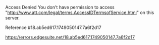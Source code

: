 Access Denied
You don't have permission to access "http://www.att.com/legal/terms.AccessIDTermsofService.html" on this server.

Reference #18.ab5ed617.1749050147.7a6f2d17

https://errors.edgesuite.net/18.ab5ed617.1749050147.7a6f2d17